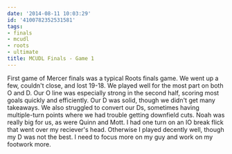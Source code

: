 ```yaml
---
date: '2014-08-11 10:03:29'
id: '4100782352531581'
tags:
- finals
- mcudl
- roots
- ultimate
title: MCUDL Finals - Game 1
---
```


First game of Mercer finals was a typical Roots finals game. We went up a few, couldn't close, and lost 19-18. We played well for the most part on both O and D. Our O line was especially strong in the second half, scoring most goals quickly and efficiently. Our D was solid, though we didn't get many takeaways. We also struggled to convert our Ds, sometimes having multiple-turn points where we had trouble getting downfield cuts. Noah was really big for us, as were Quinn and Mott. I had one turn on an IO break flick that went over my reciever's head. Otherwise I played decently well, though my D was not the best. I need to focus more on my guy and work on my footwork more.
